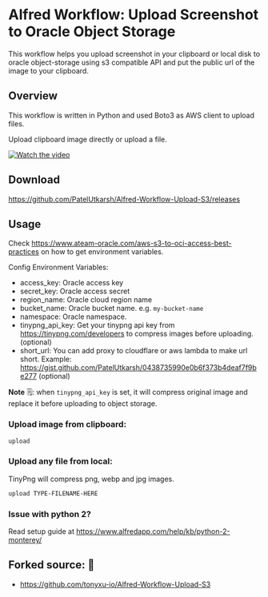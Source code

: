 # Alfred Workflow: Upload Screenshot to Oracle Object Storage

This workflow helps you upload screenshot in your clipboard or local disk to oracle object-storage using s3 compatible API and put the public url of the image to your clipboard.

## Overview

This workflow is written in Python and used Boto3 as AWS client to upload files.

Upload clipboard image directly or upload a file. 



[![Watch the video](https://s.utkarshpatel.com/video-placeholder-hinP7.png)](https://s.utkarshpatel.com/screenshot-workflow-encoded-4E1b7.mp4)


## Download

https://github.com/PatelUtkarsh/Alfred-Workflow-Upload-S3/releases

## Usage

Check https://www.ateam-oracle.com/aws-s3-to-oci-access-best-practices on how to get environment variables.

Config Environment Variables:

- access_key: Oracle access key
- secret_key: Oracle access secret
- region_name: Oracle cloud region name
- bucket_name: Oracle bucket name. e.g. `my-bucket-name`
- namespace: Oracle namespace.
- tinypng_api_key: Get your tinypng api key from https://tinypng.com/developers to compress images before uploading. (optional)
- short_url: You can add proxy to cloudflare or aws lambda to make url short. Example: https://gist.github.com/PatelUtkarsh/0438735990e0b6f373b4deaf7f9be277 (optional)

**Note** 🗒️: when `tinypng_api_key` is set, it will compress original image and replace it before uploading to object storage.

### Upload image from clipboard:

```bash
upload
```

### Upload any file from local:

TinyPng will compress png, webp and jpg images.


```bash
upload TYPE-FILENAME-HERE
```

### Issue with python 2?
Read setup guide at https://www.alfredapp.com/help/kb/python-2-monterey/

## Forked source: 🙌
- https://github.com/tonyxu-io/Alfred-Workflow-Upload-S3
